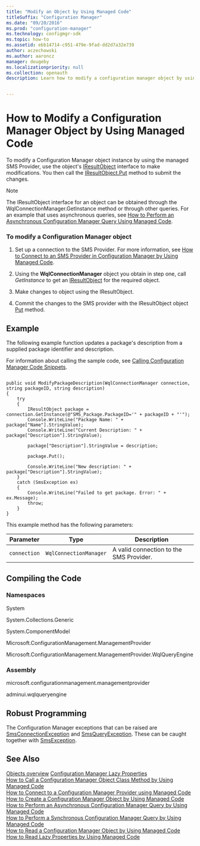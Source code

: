 ```yaml
---
title: "Modify an Object by Using Managed Code"
titleSuffix: "Configuration Manager"
ms.date: "09/20/2016"
ms.prod: "configuration-manager"
ms.technology: configmgr-sdk
ms.topic: how-to
ms.assetid: ebb14714-c951-479e-9fad-dd2d7a32e739
author: aczechowski
ms.author: aaroncz
manager: dougeby
ms.localizationpriority: null
ms.collection: openauth
description: Learn how to modify a configuration manager object by using managed code with the provided examples and links.


---
```

# How to Modify a Configuration Manager Object by Using Managed Code
To modify a Configuration Manager object instance by using the managed SMS Provider, use the object's [IResultObject](/previous-versions/system-center/developer/cc147376(v=msdn.10)) interface to make modifications. You then call the [IResultObject.Put](/previous-versions/system-center/developer/cc146500(v=msdn.10)) method to submit the changes.  

> [!NOTE]
>  The IResultObject interface for an object can be obtained through the WqlConnectionManager.GetInstance method or through other queries. For an example that uses asynchronous queries, see [How to Perform an Asynchronous Configuration Manager Query Using Managed Code](../../../develop/core/understand/how-to-perform-an-asynchronous-query-by-using-managed-code.md).  

### To modify a Configuration Manager object  

1.  Set up a connection to the SMS Provider. For more information, see [How to Connect to an SMS Provider in Configuration Manager by Using Managed Code](../../../develop/core/understand/how-to-connect-to-an-sms-provider-by-using-managed-code.md).  

2.  Using the **WqlConnectionManager** object you obtain in step one, call *GetInstance* to get an [IResultObject](/previous-versions/system-center/developer/cc147376(v=msdn.10)) for the required object.  

3.  Make changes to object using the IResultObject.  

4.  Commit the changes to the SMS provider with the IResultObject object [Put](/previous-versions/system-center/developer/cc146500(v=msdn.10)) method.  

## Example  
 The following example function updates a package's description from a supplied package identifier and description.  

 For information about calling the sample code, see [Calling Configuration Manager Code Snippets](../../../develop/core/understand/calling-code-snippets.md).  

```  

public void ModifyPackageDescription(WqlConnectionManager connection, string packageID, string description)  
{  
    try  
    {  
        IResultObject package = connection.GetInstance(@"SMS_Package.PackageID='" + packageID + "'");  
        Console.WriteLine("Package Name: " + package["Name"].StringValue);  
        Console.WriteLine("Current Description: " + package["Description"].StringValue);  

        package["Description"].StringValue = description;  

        package.Put();  

        Console.WriteLine("New description: " + package["Description"].StringValue);  
    }  
    catch (SmsException ex)  
    {  
        Console.WriteLine("Failed to get package. Error: " + ex.Message);  
        throw;  
    }  
}  
```  

 This example method has the following parameters:  

|Parameter|Type|Description|  
|---------------|----------|-----------------|  
|`connection`|`WqlConnectionManager`|A valid connection to the SMS Provider.|  

## Compiling the Code  

### Namespaces  
 System  

 System.Collections.Generic  

 System.ComponentModel  

 Microsoft.ConfigurationManagement.ManagementProvider  

 Microsoft.ConfigurationManagement.ManagementProvider.WqlQueryEngine  

### Assembly  
 microsoft.configurationmanagement.managementprovider  

 adminui.wqlqueryengine  

## Robust Programming  
 The Configuration Manager exceptions that can be raised are [SmsConnectionException](/previous-versions/system-center/developer/cc147431(v=msdn.10)) and [SmsQueryException](/previous-versions/system-center/developer/cc147436(v=msdn.10)). These can be caught together with [SmsException](/previous-versions/system-center/developer/cc147433(v=msdn.10)).  

## See Also  
 [Objects overview](configuration-manager-objects-overview.md)
 [Configuration Manager Lazy Properties](../../../develop/core/understand/configuration-manager-lazy-properties.md)   
 [How to Call a Configuration Manager Object Class Method by Using Managed Code](../../../develop/core/understand/how-to-call-a-configuration-manager-object-class-method-by-using-managed-code.md)   
 [How to Connect to a Configuration Manager Provider using Managed Code](../../../develop/core/understand/how-to-connect-to-an-sms-provider-by-using-managed-code.md)   
 [How to Create a Configuration Manager Object by Using Managed Code](../../../develop/core/understand/how-to-create-a-configuration-manager-object-by-using-managed-code.md)   
 [How to Perform an Asynchronous Configuration Manager Query by Using Managed Code](../../../develop/core/understand/how-to-perform-an-asynchronous-query-by-using-managed-code.md)   
 [How to Perform a Synchronous Configuration Manager Query by Using Managed Code](../../../develop/core/understand/how-to-perform-a-synchronous-configuration-manager-query-by-using-managed-code.md)   
 [How to Read a Configuration Manager Object by Using Managed Code](../../../develop/core/understand/how-to-read-a-configuration-manager-object-by-using-managed-code.md)   
 [How to Read Lazy Properties by Using Managed Code](../../../develop/core/understand/how-to-read-lazy-properties-by-using-managed-code.md)
